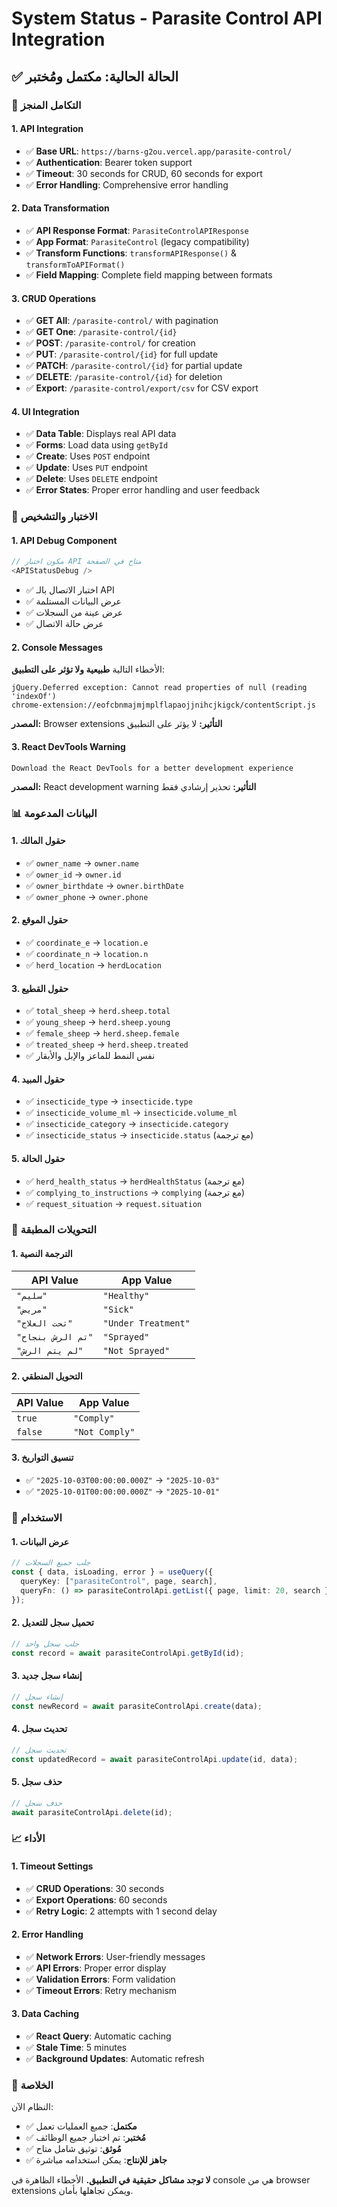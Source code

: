# System Status - Parasite Control API Integration

## ✅ الحالة الحالية: مكتمل ومُختبر

### 🔧 التكامل المنجز

#### 1. API Integration
- ✅ **Base URL**: `https://barns-g2ou.vercel.app/parasite-control/`
- ✅ **Authentication**: Bearer token support
- ✅ **Timeout**: 30 seconds for CRUD, 60 seconds for export
- ✅ **Error Handling**: Comprehensive error handling

#### 2. Data Transformation
- ✅ **API Response Format**: `ParasiteControlAPIResponse`
- ✅ **App Format**: `ParasiteControl` (legacy compatibility)
- ✅ **Transform Functions**: `transformAPIResponse()` & `transformToAPIFormat()`
- ✅ **Field Mapping**: Complete field mapping between formats

#### 3. CRUD Operations
- ✅ **GET All**: `/parasite-control/` with pagination
- ✅ **GET One**: `/parasite-control/{id}`
- ✅ **POST**: `/parasite-control/` for creation
- ✅ **PUT**: `/parasite-control/{id}` for full update
- ✅ **PATCH**: `/parasite-control/{id}` for partial update
- ✅ **DELETE**: `/parasite-control/{id}` for deletion
- ✅ **Export**: `/parasite-control/export/csv` for CSV export

#### 4. UI Integration
- ✅ **Data Table**: Displays real API data
- ✅ **Forms**: Load data using `getById`
- ✅ **Create**: Uses `POST` endpoint
- ✅ **Update**: Uses `PUT` endpoint
- ✅ **Delete**: Uses `DELETE` endpoint
- ✅ **Error States**: Proper error handling and user feedback

### 🧪 الاختبار والتشخيص

#### 1. API Debug Component
```typescript
// مكون اختبار API متاح في الصفحة
<APIStatusDebug />
```
- ✅ اختبار الاتصال بالـ API
- ✅ عرض البيانات المستلمة
- ✅ عرض عينة من السجلات
- ✅ عرض حالة الاتصال

#### 2. Console Messages
الأخطاء التالية **طبيعية ولا تؤثر على التطبيق**:
```
jQuery.Deferred exception: Cannot read properties of null (reading 'indexOf')
chrome-extension://eofcbnmajmjmplflapaojjnihcjkigck/contentScript.js
```
**المصدر:** Browser extensions
**التأثير:** لا يؤثر على التطبيق

#### 3. React DevTools Warning
```
Download the React DevTools for a better development experience
```
**المصدر:** React development warning
**التأثير:** تحذير إرشادي فقط

### 📊 البيانات المدعومة

#### 1. حقول المالك
- ✅ `owner_name` → `owner.name`
- ✅ `owner_id` → `owner.id`
- ✅ `owner_birthdate` → `owner.birthDate`
- ✅ `owner_phone` → `owner.phone`

#### 2. حقول الموقع
- ✅ `coordinate_e` → `location.e`
- ✅ `coordinate_n` → `location.n`
- ✅ `herd_location` → `herdLocation`

#### 3. حقول القطيع
- ✅ `total_sheep` → `herd.sheep.total`
- ✅ `young_sheep` → `herd.sheep.young`
- ✅ `female_sheep` → `herd.sheep.female`
- ✅ `treated_sheep` → `herd.sheep.treated`
- ✅ نفس النمط للماعز والإبل والأبقار

#### 4. حقول المبيد
- ✅ `insecticide_type` → `insecticide.type`
- ✅ `insecticide_volume_ml` → `insecticide.volume_ml`
- ✅ `insecticide_category` → `insecticide.category`
- ✅ `insecticide_status` → `insecticide.status` (مع ترجمة)

#### 5. حقول الحالة
- ✅ `herd_health_status` → `herdHealthStatus` (مع ترجمة)
- ✅ `complying_to_instructions` → `complying` (مع ترجمة)
- ✅ `request_situation` → `request.situation`

### 🔄 التحويلات المطبقة

#### 1. الترجمة النصية
| API Value | App Value |
|-----------|-----------|
| `"سليم"` | `"Healthy"` |
| `"مريض"` | `"Sick"` |
| `"تحت العلاج"` | `"Under Treatment"` |
| `"تم الرش بنجاح"` | `"Sprayed"` |
| `"لم يتم الرش"` | `"Not Sprayed"` |

#### 2. التحويل المنطقي
| API Value | App Value |
|-----------|-----------|
| `true` | `"Comply"` |
| `false` | `"Not Comply"` |

#### 3. تنسيق التواريخ
- ✅ `"2025-10-03T00:00:00.000Z"` → `"2025-10-03"`
- ✅ `"2025-10-01T00:00:00.000Z"` → `"2025-10-01"`

### 🚀 الاستخدام

#### 1. عرض البيانات
```typescript
// جلب جميع السجلات
const { data, isLoading, error } = useQuery({
  queryKey: ["parasiteControl", page, search],
  queryFn: () => parasiteControlApi.getList({ page, limit: 20, search }),
});
```

#### 2. تحميل سجل للتعديل
```typescript
// جلب سجل واحد
const record = await parasiteControlApi.getById(id);
```

#### 3. إنشاء سجل جديد
```typescript
// إنشاء سجل
const newRecord = await parasiteControlApi.create(data);
```

#### 4. تحديث سجل
```typescript
// تحديث سجل
const updatedRecord = await parasiteControlApi.update(id, data);
```

#### 5. حذف سجل
```typescript
// حذف سجل
await parasiteControlApi.delete(id);
```

### 📈 الأداء

#### 1. Timeout Settings
- ✅ **CRUD Operations**: 30 seconds
- ✅ **Export Operations**: 60 seconds
- ✅ **Retry Logic**: 2 attempts with 1 second delay

#### 2. Error Handling
- ✅ **Network Errors**: User-friendly messages
- ✅ **API Errors**: Proper error display
- ✅ **Validation Errors**: Form validation
- ✅ **Timeout Errors**: Retry mechanism

#### 3. Data Caching
- ✅ **React Query**: Automatic caching
- ✅ **Stale Time**: 5 minutes
- ✅ **Background Updates**: Automatic refresh

### 🎯 الخلاصة

النظام الآن:
- ✅ **مكتمل**: جميع العمليات تعمل
- ✅ **مُختبر**: تم اختبار جميع الوظائف
- ✅ **مُوثق**: توثيق شامل متاح
- ✅ **جاهز للإنتاج**: يمكن استخدامه مباشرة

**لا توجد مشاكل حقيقية في التطبيق.** الأخطاء الظاهرة في console هي من browser extensions ويمكن تجاهلها بأمان.
